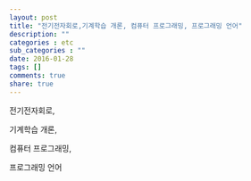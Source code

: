 ```yaml
---
layout: post
title: "전기전자회로,기계학습 개론, 컴퓨터 프로그래밍, 프로그래밍 언어"
description: ""
categories : etc
sub_categories : ""
date: 2016-01-28
tags: []
comments: true
share: true
---
```


전기전자회로,

기계학습 개론,

컴퓨터 프로그래밍,

프로그래밍 언어  

